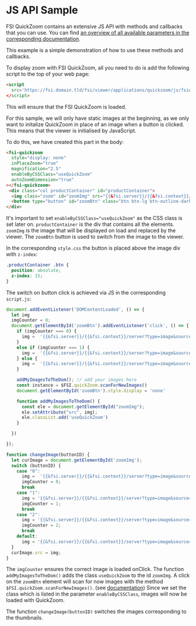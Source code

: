 # JS API Sample

FSI QuickZoom contains an extensive JS API with methods and callbacks that you can use.
You can find [an overview of all available parameters in the corresponding documentation](https://docs.neptunelabs.com/docs/fsi-quickzoom/js-api/public-methods).

This example is a simple demonstration of how to use these methods and callbacks.

To display zoom with FSI QuickZoom, all you need to do is add the following script to the top of your web page:

```html
<script
  src='https://fsi.domain.tld/fsi/viewer/applications/quickzoom/js/fsiquickzoom.js'
</script>
```
This will ensure that the FSI QuickZoom is loaded.

For this sample, we will only have static images at the beginning, as we only want to initalize QuickZoom in place of an image when a button is clicked.
This means that the viewer is initialised by JavaScript.

To do this, we have created this part in the body:

```html
<fsi-quickzoom
  style="display: none"
  inPlaceZoom="true"
  magnification="2.5"
  enableByCSSClass="useQuickZoom"
  autoZoomDimension="true"
></fsi-quickzoom>
 <div class="col productContainer" id="productContainer">
  <img class="zoom" id="zoomImg" src="{{&fsi.server}}/{{&fsi.context}}/static/assets/samples/furniture/hepburn-big.jpg" width="600" height="600" alt="">
  <button type="button" id="zoomBtn" class="btn btn-lg btn-outline-dark">Show Zoom</button>
</div>
```

It's important to set `enableByCSSClass="useQuickZoom"` as the CSS class is set later on.
`productContainer` is the div that contains all the elements.
`zoomImg` is the image that will be displayed on load and replaced by the viewer.
The `zoomBtn` button is used to switch from the image to the viewer.

In the corresponding `style.css` the button is placed above the image div with `z-index`:

```css
.productContainer .btn {
  position: absolute;
  z-index: 15;
}
```

The switch on button click is achieved via JS in the corresponding `script.js`:

```js
document.addEventListener('DOMContentLoaded', () => {
  let img
  imgCounter = 0;
  document.getElementById('zoomBtn').addEventListener('click', () => {
    if (imgCounter === 0) {
      img =  '{{&fsi.server}}/{{&fsi.context}}/server?type=image&source=images/samples/ssi/furniture/home-7473734.jpg&width=600';
    }
    else if (imgCounter === 1) {
      img =  '{{&fsi.server}}/{{&fsi.context}}/server?type=image&source=images/samples/ssi/furniture/home-7473732.jpg&width=600';
    } else {
      img =  '{{&fsi.server}}/{{&fsi.context}}/server?type=image&source=images/samples/ssi/furniture/home-7531458.jpg&width=600';
    }

    addMyImagesToTheDom(); // add your images here
    const instance = $FSI.quickZoom.scanForNewImages()
    document.getElementById('zoomBtn').style.display = 'none'

    function addMyImagesToTheDom() {
      const ele = document.getElementById("zoomImg");
      ele.setAttribute("src", img);
      ele.classList.add('useQuickZoom')
    }

  })

});

function changeImage(buttonID) {
  let curImage = document.getElementById('zoomImg');
  switch (buttonID) {
    case "0":
      img =  '{{&fsi.server}}/{{&fsi.context}}/server?type=image&source=images/samples/ssi/furniture/home-7473734.jpg&width=600';
      imgCounter = 0;
      break
    case "1":
      img = '{{&fsi.server}}/{{&fsi.context}}/server?type=image&source=images/samples/ssi/furniture/home-7473732.jpg&width=600';
      imgCounter = 1;
      break
    case "2":
      img = '{{&fsi.server}}/{{&fsi.context}}/server?type=image&source=images/samples/ssi/furniture/home-7531458.jpg&width=600';
      imgCounter = 2;
      break
    default:
      img = '{{&fsi.server}}/{{&fsi.context}}/server?type=image&source=images/samples/ssi/furniture/home-7531464.jpg&width=600';
  }
  curImage.src = img;
}

```

The `imgCounter` ensures the correct image is loaded onClick.
The function `addMyImagesToTheDom()` adds the class `useQuickZoom` to the id `zoomImg`.
A click on the `zoomBtn` element will scan for now images with the method `$FSI.quickZoom.scanForNewImages()`. (see [documentation](https://docs.neptunelabs.com/docs/fsi-quickzoom/js-api/callbacks#scanfornewimages))
Since we set the class which is listed in the parameter `enableByCSSClass`, images will now be loaded with QuickZoom.

The function `changeImage(buttonID)` switches the images corresponding to the thumbnails.

